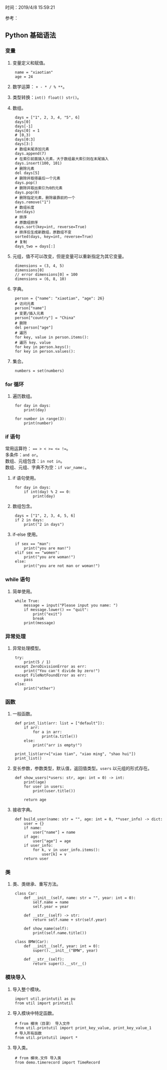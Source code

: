 时间：2019/4/8 15:59:21  

参考：

## Python 基础语法   

### 变量  

1. 变量定义和赋值。
   
		name = "xiaotian"
		age = 24

2. 数学运算： `+ - * / % **`。  

3. 类型转换：`int() float() str()`。  

4. 数组。

		days = ["1", 2, 3, 4, "5", 6]
		days[0]
		days[-1]
		days[0] = 1
		# [0,3)
		days[0:3]
		days[3:]
		# 数组末尾添加元素
		days.append(7)
		# 在索引前面插入元素，大于数组最大索引则在末尾插入
		days.insert(100, 101)
		# 删除元素
		del days[5]
		# 删除并取得最后一个元素
		days.pop()
		# 删除并取出索引为0的元素
		days.pop(0)
		# 删除指定元素，删除最靠前的一个
		days.remove("1")
		# 数组长度 
		len(days)
		# 排序
		# 原数组排序
		days.sort(key=int, reverse=True)
		# 排序后生成新数组，原数组不变
		sorted(days, key=int, reverse=True)
		# 复制
		days_two = days[:]
5. 元组，值不可以改变，但是变量可以重新指定为其它变量。
	
		dimensions = (3, 4, 5)
		dimensions[0]
		// error dimensions[0] = 100
		dimensions = (6, 8, 10)
6. 字典。

		person = {"name": "xiaotian", "age": 26}
		# 访问元素
		person["name"]
		# 变更/插入元素
		person["country"] = "China"
		# 删除
		del person["age"]
		# 遍历
		for key, value in person.items():
		# 遍历 key、value
		for key in person.keys():
		for key in person.values():
7. 集合。

		numbers = set(numbers)

### for 循环  

1. 遍历数组。

		for day in days:
		    print(day)

		for number in range(3):
    		print(number)

### if 语句 

常用运算符： `== > < >= <= !=`。  
多条件：`and or`。  
数组、元组包含：`in not in`。  
数组、元组、字典不为空：`if var_name:`。
 
1. if 语句使用。

		for day in days:
		    if int(day) % 2 == 0:
		        print(day)
2. 数组包含。

		days = ["1", 2, 3, 4, 5, 6]
		if 2 in days:
		    print("2 in days")
3. if-else 使用。

		if sex == "man":
		    print("you are man!")
		elif sex == "women":
		    print("you are woman!")
		else:
		    print("you are not man or woman!")

### while 语句

1. 简单使用。

		while True:
		    message = input("Please input you name: ")
		    if message.lower() == "quit":
		        print("exit")
		        break
		    print(message)

### 异常处理  

1. 异常处理模型。

		try:
		    print(5 / 1)
		except ZeroDivisionError as err:
		    print("You can't divide by zero!")
		except FileNotFoundError as err:
    		pass
		else:
		    print("other")
### 函数 

1. 一般函数。

		def print_list(arr: list = ["default"]):
		    if arr:
		        for a in arr:
		            print(a.title())
		    else:
		        print("arr is empty!")

		print_list(arr=["xiao tian", "xiao ming", "shao hui"])
		print_list()

2. 变长参数，参数类型，默认值，返回值类型。`users` 以元组的形式存在。

		def show_users(*users: str, age: int = 0) -> int:
		    print(age)
		    for user in users:
		        print(user.title())
		
		    return age
3. 接收字典。

		def build_user(name: str = "", age: int = 0, **user_info) -> dict:
		    user = {}
		    if name:
		        user["name"] = name
		    if age:
		        user["age"] = age
		    if user_info:
		        for k, v in user_info.items():
		            user[k] = v
		    return user

### 类 

1. 类、类继承、重写方法。

		class Car:
		    def __init__(self, name: str = "", year: int = 0):
		        self.name = name
		        self.year = year
		
		    def __str__(self) -> str:
		        return self.name + str(self.year)
		
		    def show_name(self):
		        print(self.name.title())
		
		class BMW(Car):
		    def __init__(self, year: int = 0):
		        super().__init__("BMW", year)
		
		    def __str__(self):
		        return super().__str__()
### 模块导入 

1. 导入整个模块。

		import util.printutil as pu
		from util import printutil

2. 导入模块中特定函数。
		
		# from 模块（目录） 导入文件 
		from util.printutil import print_key_value, print_key_value_1
		# 导入所有函数
		from util.printutil import *
3. 导入类。

		# from 模块.文件 导入类
		from demo.timerecord import TimeRecord
